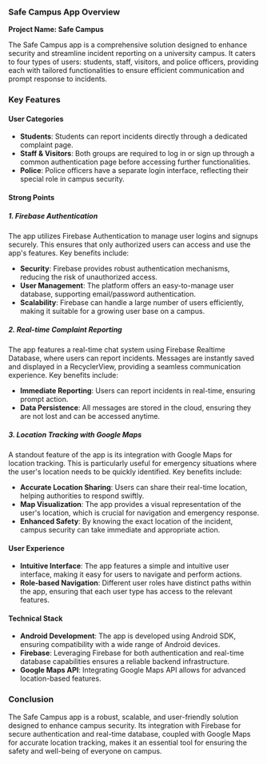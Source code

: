 ### Safe Campus App Overview

**Project Name: Safe Campus**

The Safe Campus app is a comprehensive solution designed to enhance security and streamline incident reporting on a university campus. It caters to four types of users: students, staff, visitors, and police officers, providing each with tailored functionalities to ensure efficient communication and prompt response to incidents.

### Key Features

#### User Categories

- **Students**: Students can report incidents directly through a dedicated complaint page.
- **Staff & Visitors**: Both groups are required to log in or sign up through a common authentication page before accessing further functionalities.
- **Police**: Police officers have a separate login interface, reflecting their special role in campus security.

#### Strong Points

##### 1. Firebase Authentication

The app utilizes Firebase Authentication to manage user logins and signups securely. This ensures that only authorized users can access and use the app's features. Key benefits include:
- **Security**: Firebase provides robust authentication mechanisms, reducing the risk of unauthorized access.
- **User Management**: The platform offers an easy-to-manage user database, supporting email/password authentication.
- **Scalability**: Firebase can handle a large number of users efficiently, making it suitable for a growing user base on a campus.

##### 2. Real-time Complaint Reporting

The app features a real-time chat system using Firebase Realtime Database, where users can report incidents. Messages are instantly saved and displayed in a RecyclerView, providing a seamless communication experience. Key benefits include:
- **Immediate Reporting**: Users can report incidents in real-time, ensuring prompt action.
- **Data Persistence**: All messages are stored in the cloud, ensuring they are not lost and can be accessed anytime.

##### 3. Location Tracking with Google Maps

A standout feature of the app is its integration with Google Maps for location tracking. This is particularly useful for emergency situations where the user's location needs to be quickly identified. Key benefits include:
- **Accurate Location Sharing**: Users can share their real-time location, helping authorities to respond swiftly.
- **Map Visualization**: The app provides a visual representation of the user's location, which is crucial for navigation and emergency response.
- **Enhanced Safety**: By knowing the exact location of the incident, campus security can take immediate and appropriate action.

#### User Experience

- **Intuitive Interface**: The app features a simple and intuitive user interface, making it easy for users to navigate and perform actions.
- **Role-based Navigation**: Different user roles have distinct paths within the app, ensuring that each user type has access to the relevant features.

#### Technical Stack

- **Android Development**: The app is developed using Android SDK, ensuring compatibility with a wide range of Android devices.
- **Firebase**: Leveraging Firebase for both authentication and real-time database capabilities ensures a reliable backend infrastructure.
- **Google Maps API**: Integrating Google Maps API allows for advanced location-based features.

### Conclusion

The Safe Campus app is a robust, scalable, and user-friendly solution designed to enhance campus security. Its integration with Firebase for secure authentication and real-time database, coupled with Google Maps for accurate location tracking, makes it an essential tool for ensuring the safety and well-being of everyone on campus.
